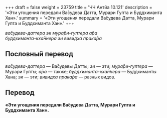 +++
draft = false
weight = 23759
title = 'ЧЧ Антйа 10.121'
description = '«Эти угощения передали Ва̄судева Датта, Мурари Гупта и Буддхиманта Хан».'
summary = '«Эти угощения передали Ва̄судева Датта, Мурари Гупта и Буддхиманта Хан».'
+++

_ва̄судева-даттера эи мура̄ри-гуптера а̄ра  
буддхиманта-кха̄н̇нера эи вивидха прака̄ра_

## Пословный перевод

_ва̄судева_\-_даттера_ — Ва̄судевы Датты; _эи_ — эти; _мура̄ри_\-_гуптера_ — Мурари Гупты; _а̄ра_ — также; _буддхиманта_\-_кха̄н̇нера_ — Буддхиманты Хана; _эи_ — эти; _вивидха_ _прака̄ра_ — разных видов.

## Перевод

**«Эти угощения передали Ва̄судева Датта, Мурари Гупта и Буддхиманта Хан».**
